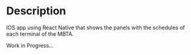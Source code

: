 
# Description
IOS app using React Native that shows the panels with the schedules of each terminal of the MBTA.

Work in Progress...
